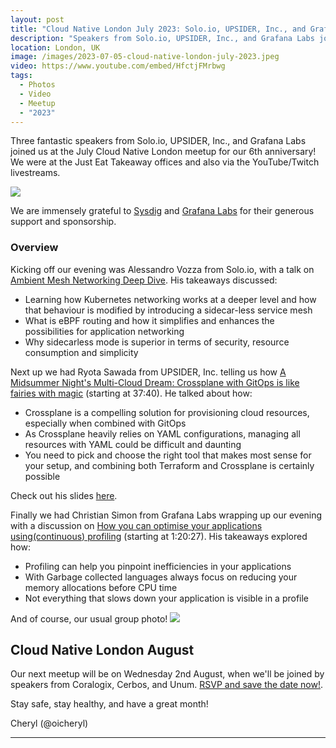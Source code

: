```yaml
---
layout: post
title: "Cloud Native London July 2023: Solo.io, UPSIDER, Inc., and Grafana Labs"
description: "Speakers from Solo.io, UPSIDER, Inc., and Grafana Labs join us at the Cloud Native London meetup June 2023, hosted by Cheryl Hung, Senior Director, Ecosystem at Arm"
location: London, UK
image: /images/2023-07-05-cloud-native-london-july-2023.jpeg
video: https://www.youtube.com/embed/HfctjFMrbwg
tags:
  - Photos
  - Video
  - Meetup
  - "2023"
---
```


Three fantastic speakers from Solo.io, UPSIDER, Inc., and Grafana Labs joined us at the July Cloud Native London meetup for our 6th anniversary! We were at the Just Eat Takeaway offices and also via the YouTube/Twitch livestreams. 

![](/images/2023-07-05-cloud-native-london-july-2023_bunting.jpeg)

We are immensely grateful to [Sysdig](https://sysdig.com/) and [Grafana Labs](https://grafana.com/) for their generous support and sponsorship.

### Overview

Kicking off our evening was Alessandro Vozza from Solo.io, with a talk on [Ambient Mesh Networking Deep Dive](https://www.youtube.com/live/HfctjFMrbwg?feature=share&t=6). His takeaways discussed:

* Learning how Kubernetes networking works at a deeper level and how that behaviour is modified by introducing a sidecar-less service mesh
* What is eBPF routing and how it simplifies and enhances the possibilities for application networking
* Why sidecarless mode is superior in terms of security, resource consumption and simplicity

Next up we had Ryota Sawada from UPSIDER, Inc. telling us how [A Midsummer Night's Multi-Cloud Dream: Crossplane with GitOps is like fairies with magic](https://www.youtube.com/live/HfctjFMrbwg?feature=share&t=2260) (starting at 37:40). He talked about how: 

* Crossplane is a compelling solution for provisioning cloud resources, especially when combined with GitOps
* As Crossplane heavily relies on YAML configurations, managing all resources with YAML could be difficult and daunting
* You need to pick and choose the right tool that makes most sense for your setup, and combining both Terraform and Crossplane is certainly possible

Check out his slides [here](https://dub.sh/cnl-2023-crossplane).

Finally we had Christian Simon from Grafana Labs wrapping up our evening with a discussion on [How you can optimise your applications using(continuous) profiling](https://www.youtube.com/live/HfctjFMrbwg?feature=share&t=4827) (starting at 1:20:27). His takeaways explored how:

* Profiling can help you pinpoint inefficiencies in your applications
* With Garbage collected languages always focus on reducing your memory allocations before CPU time
* Not everything that slows down your application is visible in a profile

And of course, our usual group photo!
![](/images/2023-07-05-cloud-native-london-july-2023.jpeg)

## Cloud Native London August

Our next meetup will be on Wednesday 2nd August, when we'll be joined by speakers from Coralogix, Cerbos, and Unum. [RSVP and save the date now!](https://www.meetup.com/cloud-native-london/events/292727770/). 

Stay safe, stay healthy, and have a great month!

Cheryl (@oicheryl) 

---
